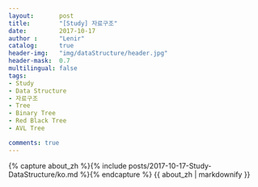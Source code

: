 ```yaml
---
layout:       post
title:        "[Study] 자료구조"
date:         2017-10-17
author :      "Lenir"
catalog:      true
header-img:   "img/dataStructure/header.jpg"
header-mask:  0.7
multilingual: false
tags:
- Study
- Data Structure
- 자료구조
- Tree
- Binary Tree
- Red Black Tree
- AVL Tree

comments: true
---
```

<div class="zh post-container">
    {% capture about_zh %}{% include posts/2017-10-17-Study-DataStructure/ko.md %}{% endcapture %}
    {{ about_zh | markdownify }}
</div>
